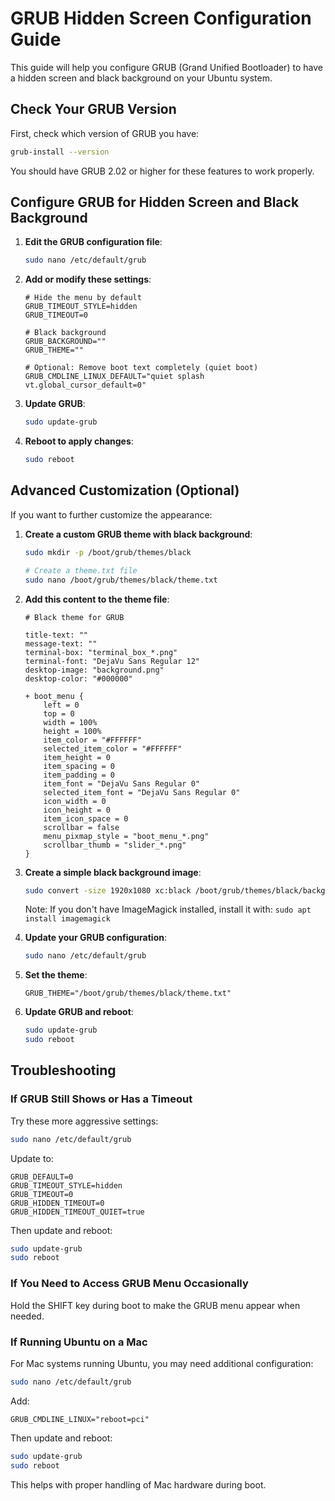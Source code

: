 # GRUB Hidden Screen Configuration Guide

This guide will help you configure GRUB (Grand Unified Bootloader) to have a hidden screen and black background on your Ubuntu system.

## Check Your GRUB Version

First, check which version of GRUB you have:

```bash
grub-install --version
```

You should have GRUB 2.02 or higher for these features to work properly.

## Configure GRUB for Hidden Screen and Black Background

1. **Edit the GRUB configuration file**:
   ```bash
   sudo nano /etc/default/grub
   ```

2. **Add or modify these settings**:
   ```
   # Hide the menu by default
   GRUB_TIMEOUT_STYLE=hidden
   GRUB_TIMEOUT=0
   
   # Black background
   GRUB_BACKGROUND=""
   GRUB_THEME=""
   
   # Optional: Remove boot text completely (quiet boot)
   GRUB_CMDLINE_LINUX_DEFAULT="quiet splash vt.global_cursor_default=0"
   ```

3. **Update GRUB**:
   ```bash
   sudo update-grub
   ```

4. **Reboot to apply changes**:
   ```bash
   sudo reboot
   ```

## Advanced Customization (Optional)

If you want to further customize the appearance:

1. **Create a custom GRUB theme with black background**:
   ```bash
   sudo mkdir -p /boot/grub/themes/black
   
   # Create a theme.txt file
   sudo nano /boot/grub/themes/black/theme.txt
   ```

2. **Add this content to the theme file**:
   ```
   # Black theme for GRUB
   
   title-text: ""
   message-text: ""
   terminal-box: "terminal_box_*.png"
   terminal-font: "DejaVu Sans Regular 12"
   desktop-image: "background.png"
   desktop-color: "#000000"
   
   + boot_menu {
       left = 0
       top = 0
       width = 100%
       height = 100%
       item_color = "#FFFFFF"
       selected_item_color = "#FFFFFF"
       item_height = 0
       item_spacing = 0
       item_padding = 0
       item_font = "DejaVu Sans Regular 0"
       selected_item_font = "DejaVu Sans Regular 0"
       icon_width = 0
       icon_height = 0
       item_icon_space = 0
       scrollbar = false
       menu_pixmap_style = "boot_menu_*.png"
       scrollbar_thumb = "slider_*.png"
   }
   ```

3. **Create a simple black background image**:
   ```bash
   sudo convert -size 1920x1080 xc:black /boot/grub/themes/black/background.png
   ```
   Note: If you don't have ImageMagick installed, install it with: `sudo apt install imagemagick`

4. **Update your GRUB configuration**:
   ```bash
   sudo nano /etc/default/grub
   ```

5. **Set the theme**:
   ```
   GRUB_THEME="/boot/grub/themes/black/theme.txt"
   ```

6. **Update GRUB and reboot**:
   ```bash
   sudo update-grub
   sudo reboot
   ```

## Troubleshooting

### If GRUB Still Shows or Has a Timeout

Try these more aggressive settings:

```bash
sudo nano /etc/default/grub
```

Update to:
```
GRUB_DEFAULT=0
GRUB_TIMEOUT_STYLE=hidden
GRUB_TIMEOUT=0
GRUB_HIDDEN_TIMEOUT=0
GRUB_HIDDEN_TIMEOUT_QUIET=true
```

Then update and reboot:
```bash
sudo update-grub
sudo reboot
```

### If You Need to Access GRUB Menu Occasionally

Hold the SHIFT key during boot to make the GRUB menu appear when needed.

### If Running Ubuntu on a Mac

For Mac systems running Ubuntu, you may need additional configuration:

```bash
sudo nano /etc/default/grub
```

Add:
```
GRUB_CMDLINE_LINUX="reboot=pci"
```

Then update and reboot:
```bash
sudo update-grub
sudo reboot
```

This helps with proper handling of Mac hardware during boot.